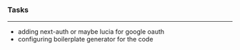 ### Tasks
---

- adding next-auth or maybe lucia for google oauth
- configuring boilerplate generator for the code